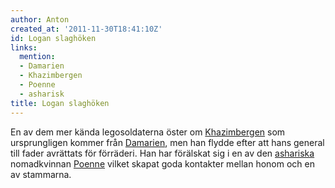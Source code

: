 ```yaml
---
author: Anton
created_at: '2011-11-30T18:41:10Z'
id: Logan slaghöken
links:
  mention:
  - Damarien
  - Khazimbergen
  - Poenne
  - asharisk
title: Logan slaghöken
---
```


En av dem mer kända legosoldaterna öster om [Khazimbergen] som ursprungligen kommer från [Damarien],
men han flydde efter att hans general till fader avrättats för förräderi. Han har förälskat sig i en
av den [ashariska] nomadkvinnan [Poenne] vilket skapat goda kontakter mellan honom och en av
stammarna.

  [Khazimbergen]: Khazimbergen
  [Damarien]: Damarien
  [ashariska]: asharisk
  [Poenne]: Poenne
